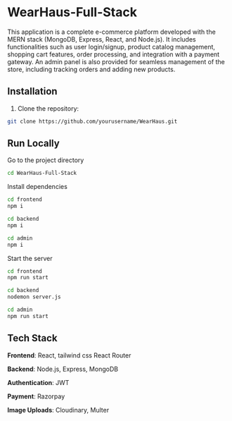 
# WearHaus-Full-Stack

This application is a complete e-commerce platform developed with the MERN stack (MongoDB, Express, React, and Node.js). It includes functionalities such as user login/signup, product catalog management, shopping cart features, order processing, and integration with a payment gateway. An admin panel is also provided for seamless management of the store, including tracking orders and adding new products.


## Installation

1. Clone the repository:
```bash
git clone https://github.com/yourusername/WearHaus.git
```
    

## Run Locally

Go to the project directory

```bash
cd WearHaus-Full-Stack
```

Install dependencies

```bash
cd frontend
npm i
```
```bash
cd backend
npm i
```
```bash
cd admin
npm i
```

Start the server

```bash
cd frontend
npm run start

cd backend
nodemon server.js

cd admin
npm run start
```


## Tech Stack

**Frontend**: React, tailwind css React Router

**Backend**: Node.js, Express, MongoDB

**Authentication**: JWT

**Payment**: Razorpay

**Image Uploads**: Cloudinary, Multer

